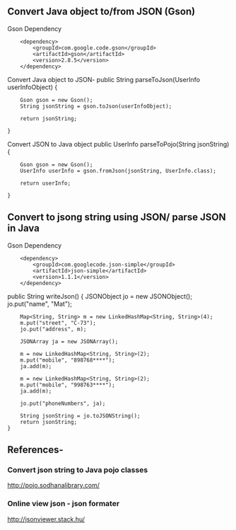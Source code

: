 
## Convert Java object to/from JSON (Gson)

Gson Dependency
<!-- https://mvnrepository.com/artifact/com.google.code.gson/gson -->
		<dependency>
			<groupId>com.google.code.gson</groupId>
			<artifactId>gson</artifactId>
			<version>2.8.5</version>
		</dependency>
		
Convert Java object to JSON-
	public String parseToJson(UserInfo userInfoObject) {

		Gson gson = new Gson();
		String jsonString = gson.toJson(userInfoObject);
		
		return jsonString;

	}
	
Convert JSON to Java object
public UserInfo parseToPojo(String jsonString) {

		Gson gson = new Gson();
		UserInfo userInfo = gson.fromJson(jsonString, UserInfo.class);

		return userInfo;

	}


## Convert to jsong string using JSON/ parse JSON in Java

Gson Dependency
<!-- https://mvnrepository.com/artifact/com.googlecode.json-simple/json-simple -->
		<dependency>
			<groupId>com.googlecode.json-simple</groupId>
			<artifactId>json-simple</artifactId>
			<version>1.1.1</version>
		</dependency>
		
 public String writeJson() {
		JSONObject jo = new JSONObject();
		jo.put("name", "Mat");

		Map<String, String> m = new LinkedHashMap<String, String>(4);
		m.put("street", "C-73");
		jo.put("address", m);

		JSONArray ja = new JSONArray();

		m = new LinkedHashMap<String, String>(2);
		m.put("mobile", "898768****");
		ja.add(m);

		m = new LinkedHashMap<String, String>(2);
		m.put("mobile", "998763****");
		ja.add(m);

		jo.put("phoneNumbers", ja);

		String jsonString = jo.toJSONString();
		return jsonString;
	}

## References-
### Convert json string to Java pojo classes   
http://pojo.sodhanalibrary.com/
### Online view json - json formater
http://jsonviewer.stack.hu/

